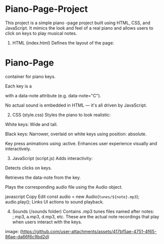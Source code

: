 # Piano-Page-Project
This project is a simple piano -page project built using HTML, CSS, and JavaScript. It mimics the look and feel of a real piano and allows users to click on keys to play musical notes.

1. HTML (index.html)
Defines the layout of the page:

 <h1>Piano-Page</h1>

 <div> container for piano keys.

Each key is a <div> with a data-note attribute (e.g. data-note="C").

 No actual sound is embedded in HTML — it's all driven by JavaScript.

2. CSS (style.css)
Styles the piano to look realistic:

White keys: Wide and tall.

Black keys: Narrower, overlaid on white keys using position: absolute.

Key press animations using :active.
Enhances user experience visually and interactively.

3. JavaScript (script.js)
Adds interactivity:

Detects clicks on keys.

Retrieves the data-note from the key.

Plays the corresponding audio file using the Audio object.

javascript
Copy
Edit
const audio = new Audio(`tunes/${note}.mp3`);
audio.play();
Links UI actions to sound playback.

4. Sounds (/sounds folder)
Contains .mp3 tunes files named after notes:
;.mp3, a.mp3, d.mp3, etc.
These are the actual note recordings that play when users interact with the keys.

image: <a>(https://github.com/user-attachments/assets/417bf5ae-4751-4f65-86ae-da66f6c9bd2d)</a>
